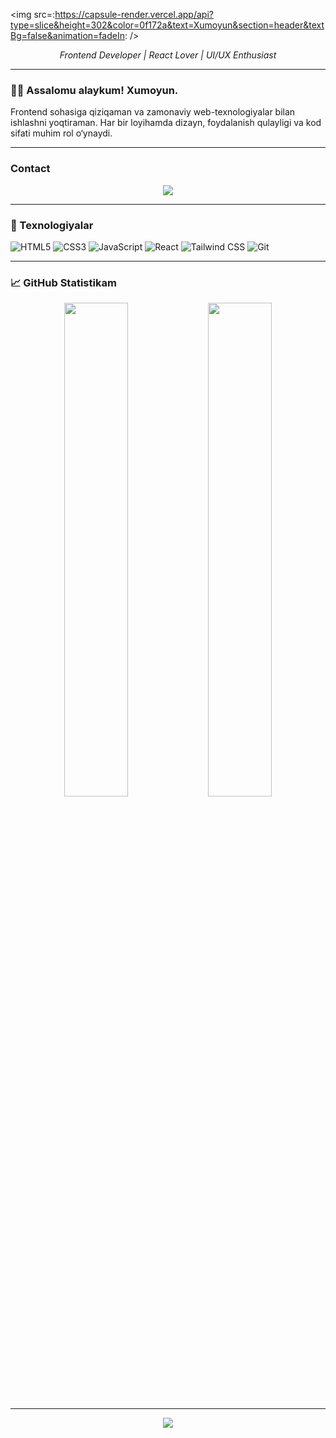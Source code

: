 <img src=:https://capsule-render.vercel.app/api?type=slice&height=302&color=0f172a&text=Xumoyun&section=header&textBg=false&animation=fadeIn: />




<p align="center">
  <em>Frontend Developer | React Lover | UI/UX Enthusiast</em>
</p>

---

### 🧑‍💻 Assalomu alaykum! Xumoyun.
Frontend sohasiga qiziqaman va zamonaviy web-texnologiyalar bilan ishlashni yoqtiraman. Har bir loyihamda dizayn, foydalanish qulayligi va kod sifati muhim rol o‘ynaydi.

---

### Contact

<p align="center">
  
  <a href="https://t.me/foz1ljonov_x">
    <img src="https://img.shields.io/badge/Telegram-26A5E4?style=for-the-badge&logo=telegram&logoColor=white" />
  </a>
 
</p>

---

### 🚀 Texnologiyalar

![HTML5](https://img.shields.io/badge/HTML5-E34F26?logo=html5&logoColor=white&style=for-the-badge)
![CSS3](https://img.shields.io/badge/CSS3-1572B6?logo=css3&logoColor=white&style=for-the-badge)
![JavaScript](https://img.shields.io/badge/JavaScript-F7DF1E?logo=javascript&logoColor=black&style=for-the-badge)
![React](https://img.shields.io/badge/React-61DAFB?logo=react&logoColor=black&style=for-the-badge)
![Tailwind CSS](https://img.shields.io/badge/Tailwind_CSS-38B2AC?logo=tailwind-css&logoColor=white&style=for-the-badge)
![Git](https://img.shields.io/badge/Git-F05032?logo=git&logoColor=white&style=for-the-badge)

---

### 📈 GitHub Statistikam

<p align="center">
  <img src="https://github-readme-stats.vercel.app/api?username=xumoyun&show_icons=true&theme=github_dark" width="45%" />
  <img src="https://github-readme-streak-stats.herokuapp.com?user=xumoyun&theme=github-dark&hide_border=false" width="45%" />
</p>

---

<p align="center">
  <img src="https://quotes-github-readme.vercel.app/api?type=horizontal&theme=radical" />
</p>

